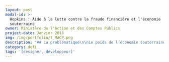 ```yaml
---
layout: post
modal-id: >-
  Hopkins : Aide à la lutte contre la fraude financière et l'économie
  souterraine
owner: Ministère de l'Action et des Comptes Publics
project-date: Janvier 2018
img: /img/portfolio/7_MACP.png
description: "## La problématique\n\nLe poids de l’économie souterraine est estimé à environ 12% du PIB en France, et jusqu’à 18% du PIB de l’UE\nen 2015. Or, ces dernières années ont vu une augmentation importante du **volume\ndes données textuelles et structurées dont l’analyse peut permettre de repérer\nplus facilement et plus efficacement la fraude financière**.\n\nCependant,\n**l’exploitation optimale de ces données au volume très important et aux formats\ntrès divers nécessite l’utilisation de nouvelles techniques de data science**.\nCes nouveaux besoins et possibilités ont motivé l’introduction de technologies *big data* et de la datascience dans le cadre de la lutte contre la fraude\nfinancière et l’économie souterraine.\n\n## Le défi : aider à la lutte contre la fraude financière à partir de données hétérogènes grâce aux techniques de *big data*\n\nLe Ministère de l’Action et des Comptes publics\nsouhaite aujourd’hui mieux valoriser son gisement de données. Un défi à\nplusieurs dimensions\_:\n\n* Améliorer la mise en relation de données\n  obtenues de différentes sources (en termes d’automatisation des traitements, de\n  précision et de performance) ;\n* Générer des graphes enrichis modélisant non\n  seulement les entités métier mais aussi la nature des relations qui les lient.\n\nLe ministère souhaite aussi bien valoriser\nses données de type structuré que ses ressources textuelles, principalement le\nflux d’informations entrantes. Des outils de data mining et d’apprentissage\nautomatique sont déjà en cours de développement pour extraire de l’information\nde ces données textuelles. **Il est\nnécessaire de les améliorer afin de permettre leur industrialisation**.\n\n## 3 entrepreneur•neuse•s recherché•e•s\n\n* **EIG 1 - DATASCIENCE : Analyse des données structurées, développement et validation d’algorithmes**.\n\n  Compétences : maîtrise du machine learning\n  \\(notamment non supervisé), analyse de données massives, analyse de réseaux / graphes, visualisation de données, discrétion. \n\n  Langages, outils : Python, Dataiku\n  Science Studio, Hive, Spark. \n\n  Optionnel* *: Scala, bases orientées graphe e.g.\n  Titan\n* **EIG 2 - DATASCIENCE : Analyse de données textuelles, développement et validation d'algorithmes. **\n\n  Compétences : Maîtrise du machine learning,\n  et idéalement du deeplearning (wordembeddings,\n  RNN, …)\n  , traitement du langage naturel (classification, traduction, …), évaluation et assemblage de modèles prédictifs, discrétion (le candidat retenu fera l’objet d’une habilitation\n  « Confidentiel Défense »). \n\n  Langages, outils : Python, Dataiku Science Studio. \n\n  Optionnel : lua/Torch (ou PyTorch) ou TensorFlow ou équivalent.\n* **EIG 3 - DEVELOPPEMENT (DATA ENGINEER)** **: préparation, croisement, visualisation des données ; industrialisation des méthodes et outils**. \n\n  Compétences indispensables : analyse de données massives, visualisation de données (graphes, dimensions temporelle et géographique,...), développement web, discrétion. \n\n  Langage, outils : Python, Scala, Dataiku Science Studio, Hive, Spark, Javascript (d3, jQuery,...), ElasticSearch. \n\n  Optionnel : géomatique.\n\n## Votre mentor : Delphine Lê\n\n![Photo de Delphine Le, mentor](/img/portfolio/7_DelphineLE.png)\n\nSuite à un parcours mixte (dans le privé\net le public, en recherche et au sein de start-ups), Delphine Lê\na rejoint les ministères économiques et financiers en tant que data scientist\ndepuis 2015. Au cœur de la transformation numérique de son service, elle a\nparticipé à la mise en place d’un environnement « Big\nData » et à la création d’un pôle Data Science qu’elle dirige.\n\n*« La lutte contre la fraude financière (fiscale, sociale, etc.) et contre\nl’économie souterraine représentent des enjeux majeurs d’utilité\npublique.\nNous proposons un défi s’appuyant sur des données massives d’origines et de\nnatures diverses (structurées et non structurées), avec l’ambition de détecter\ndes schémas de fraude variés, reflétant des typologies connues ou nouvelles.*\n\n*Identifier des relations entre différents silos de données et modéliser les\ninformations sous forme de graphe constitue un des axes de travail proposés.\nL’autre se concentre sur les données textuelles pour lesquelles nous aimerions\nnotamment évaluer l’apport potentiel du deeplearning.\nPour cela, nous recrutons deux data scientists\nconfirmés et un développeur (data engineer),\nqui rejoindront un pôle Data Science travaillant en étroite collaboration avec\nune équipe projet et des experts métiers, tout en ayant accès à un\nenvironnement dédié à l’état de l’art. »*"
category: defi
tags: '[designer, développeur]'
---
```














